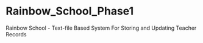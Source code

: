 # Rainbow_School_Phase1
Rainbow School - Text-file Based System For Storing and Updating Teacher Records
